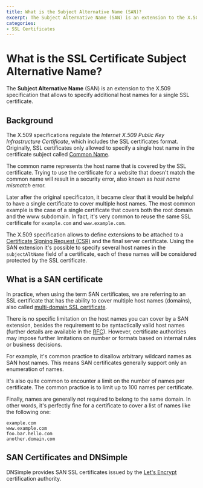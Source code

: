 ```yaml
---
title: What is the Subject Alternative Name (SAN)?
excerpt: The Subject Alternative Name (SAN) is an extension to the X.509 specification that allows to specify additional host names for a single SSL certificate.
categories:
- SSL Certificates
---
```


# What is the SSL Certificate Subject Alternative Name?

The **Subject Alternative Name** (SAN) is an extension to the X.509 specification that allows to specify additional host names for a single SSL certificate.

## Background

The X.509 specifications regulate the _Internet X.509 Public Key Infrastructure Certificate_, which includes the SSL certificates format. Originally, SSL certificates only allowed to specify a single host name in the certificate subject called [Common Name](/articles/what-is-common-name).

The common name represents the host name that is covered by the SSL certificate. Trying to use the certificate for a website that doesn't match the common name will result in a security error, also known as _host name mismatch_ error. 

Later after the original specificaton, it became clear that it would be helpful to have a single certificate to cover multiple host names. The most common example is the case of a single certificate that covers both the root domain and the www subdomain. In fact, it's very common to reuse the same SSL certificate for `example.com` and `www.example.com`.

The X.509 specification allows to define extensions to be attached to a [Certificate Signing Request (CSR)](/articles/what-is-csr) and the final server certificate. Using the SAN extension it's possible to specify several host names in the `subjectAltName` field of a certificate, each of these names will be considered protected by the SSL certificate.

## What is a SAN certificate

In practice, when using the term SAN certificates, we are referring to an SSL certificate that has the ability to cover multiple host names (domains), also called [multi-domain SSL certificate](/articles/ssl-certificates-types/#multi-domain-ssl-certificates).

There is no specific limitation on the host names you can cover by a SAN extension, besides the requirement to be syntactically valid host names (further details are available in the [RFC](https://tools.ietf.org/html/rfc6818)). However, certificate authorities may impose further limitations on number or formats based on internal rules or business decisions.

For example, it's common practice to disallow arbitrary wildcard names as SAN host names. This means SAN certificates generally support only an enumeration of names.

It's also quite common to encounter a limit on the number of names per certificate. The common practice is to limit up to 100 names per certificate.  

Finally, names are generally not required to belong to the same domain. In other words, it's perfectly fine for a certificate to cover a list of names like the following one:

```
example.com
www.example.com
foo.bar.hello.com
another.domain.com
```

## SAN Certificates and DNSimple

DNSimple provides SAN SSL certificates issued by the [Let's Encrypt](/articles/letsencrypt) certification authority.
